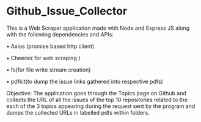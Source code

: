 # Github_Issue_Collector

This is a Web Scraper application made with Node and Express JS along with the following dependencies and APIs:

• Axios (promise based http client)

• Cheerio( for web scraping )

• fs(for file write stream creation)

• pdfkit(to dump the issue links gathered into respective pdfs)

Objective: The application goes through the Topics page on Github and collects the URL of all the issues of the top 10 repositories related to the each of the 3
topics appearing during the request sent by the program and dumps the collected URLs in labelled pdfs within folders.
